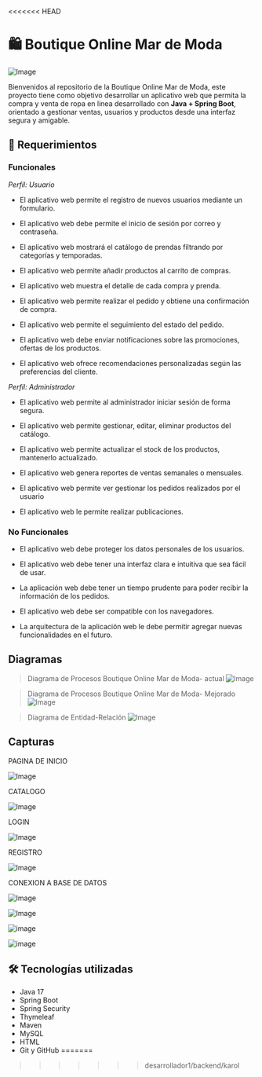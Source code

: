 <<<<<<< HEAD
# 🛍️ Boutique Online Mar de Moda
![Image](https://github.com/user-attachments/assets/5ee223df-ac04-4506-bf5f-80dfc05b7504)

Bienvenidos al repositorio de la Boutique Online Mar de Moda, este proyecto tiene como objetivo desarrollar un aplicativo web que permita la compra y venta de ropa en linea desarrollado con **Java + Spring Boot**, orientado a gestionar ventas, usuarios y productos desde una interfaz segura y amigable.

## 🚀 Requerimientos

### Funcionales
*Perfil: Usuario*
+ El aplicativo web permite el registro de nuevos usuarios mediante un formulario. 

+ El aplicativo web debe permite el inicio de sesión por correo y contraseña. 

+ El aplicativo web mostrará el catálogo de prendas filtrando por categorías y temporadas.

+ El aplicativo web permite añadir productos al carrito de compras.  

+ El aplicativo web muestra el detalle de cada compra y prenda.

+ El aplicativo web permite realizar el pedido y obtiene una confirmación de compra.

+ El aplicativo web permite el seguimiento del estado del pedido.

+ El aplicativo web debe enviar notificaciones sobre las promociones, ofertas de los productos. 

+ El aplicativo web ofrece recomendaciones personalizadas según las preferencias del cliente. 

*Perfil: Administrador*
+ El aplicativo web permite al administrador iniciar sesión de forma segura.

+ El aplicativo web permite gestionar, editar, eliminar productos del catálogo.

+ El aplicativo web permite actualizar el stock de los productos, mantenerlo actualizado. 

+ El aplicativo web genera reportes de ventas semanales o mensuales. 

+ El aplicativo web permite ver gestionar los pedidos realizados por el usuario

+ El aplicativo web le permite realizar publicaciones. 

### No Funcionales
+ El aplicativo web debe proteger los datos personales de los usuarios. 

+ El aplicativo web debe tener una interfaz clara e intuitiva que sea fácil de usar. 

+ La aplicación web debe tener un tiempo prudente para poder recibir la información de los pedidos. 

+ El aplicativo web debe ser compatible con los navegadores. 

+ La arquitectura de la aplicación web le debe permitir agregar nuevas funcionalidades en el futuro.

## Diagramas

> Diagrama de Procesos Boutique Online Mar de Moda- actual
![Image](https://github.com/user-attachments/assets/79f5b855-5336-44eb-b688-9d1756289be1)

> Diagrama de Procesos Boutique Online Mar de Moda- Mejorado
![Image](https://github.com/user-attachments/assets/6897d20d-2c6b-4e9a-8350-f7353939a4bb)

> Diagrama de Entidad-Relación
![Image](https://github.com/user-attachments/assets/9f63edbe-e6a0-4f72-aad7-82b83efaab0c)

## Capturas

PAGINA DE INICIO

![Image](https://github.com/user-attachments/assets/10b14209-e9c4-433f-a822-eea48de90db4)

CATALOGO

![Image](https://github.com/user-attachments/assets/246fd29a-e90c-412b-8574-ea47d3ff1e00)

LOGIN

![Image](https://github.com/user-attachments/assets/a5aa2fe7-0bdb-4675-a6f9-d2ad1e3c9dd7)

REGISTRO

![Image](https://github.com/user-attachments/assets/6791b0f0-d0d9-40f3-b7a6-9037d32b0f4a)

CONEXION A  BASE DE DATOS

![Image](https://github.com/user-attachments/assets/65c65186-3def-42ec-bc3b-4b60b1c30d5c)

![Image](https://github.com/user-attachments/assets/25b10e2c-59b1-4a5d-af2c-5b8e3af129f9)

![image](https://github.com/user-attachments/assets/53a191f3-963a-4564-9de4-bd0eab62bcd0)

![image](https://github.com/user-attachments/assets/852a9c7e-dcdb-484b-933e-2d164fdd2a12)


## 🛠️ Tecnologías utilizadas
- Java 17
- Spring Boot
- Spring Security
- Thymeleaf
- Maven
- MySQL
- HTML
- Git y GitHub
=======

>>>>>>> desarrollador1/backend/karol
